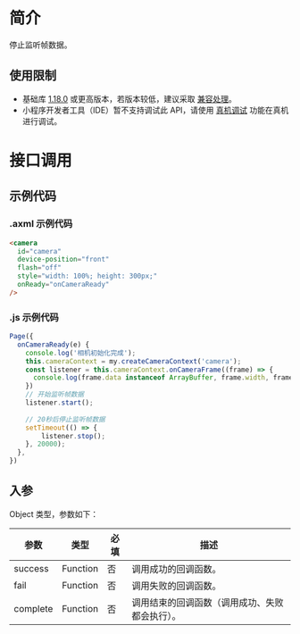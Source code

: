 
# 简介
停止监听帧数据。

## 使用限制

- 基础库 [1.18.0](https://opendocs.alipay.com/mini/framework/lib) 或更高版本，若版本较低，建议采取 [兼容处理](https://docs.alipay.com/mini/framework/compatibility)。
- 小程序开发者工具（IDE）暂不支持调试此 API，请使用 [真机调试](https://opendocs.alipay.com/mini/ide/remote-debug) 功能在真机进行调试。

# 接口调用

## 示例代码

### .axml 示例代码<br />
```html
<camera 
  id="camera"
  device-position="front"
  flash="off"
  style="width: 100%; height: 300px;"
  onReady="onCameraReady"
/>
```

### .js 示例代码
```javascript
Page({
  onCameraReady(e) {
    console.log('相机初始化完成');
    this.cameraContext = my.createCameraContext('camera');
    const listener = this.cameraContext.onCameraFrame((frame) => {
      console.log(frame.data instanceof ArrayBuffer, frame.width, frame.height);
    })
    // 开始监听帧数据
    listener.start();
    
    // 20秒后停止监听帧数据
    setTimeout(() => {
    	listener.stop();
    }, 20000);
  },
})
```

## 入参
Object 类型，参数如下：

| **参数** | **类型** | **必填** | **描述** |
| --- | --- | --- | --- |
| success | Function | 否 | 调用成功的回调函数。 |
| fail | Function | 否 | 调用失败的回调函数。 |
| complete | Function | 否 | 调用结束的回调函数（调用成功、失败都会执行）。 |

